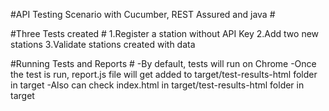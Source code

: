 #API Testing Scenario with Cucumber, REST Assured and java #

#Three Tests created #
 1.Register a station without API Key
 2.Add two new stations
 3.Validate stations created with data

#Running Tests and Reports #
-By default, tests will run on Chrome
-Once the test is run, report.js file will get added to target/test-results-html folder in target
-Also can check index.html in target/test-results-html folder in target